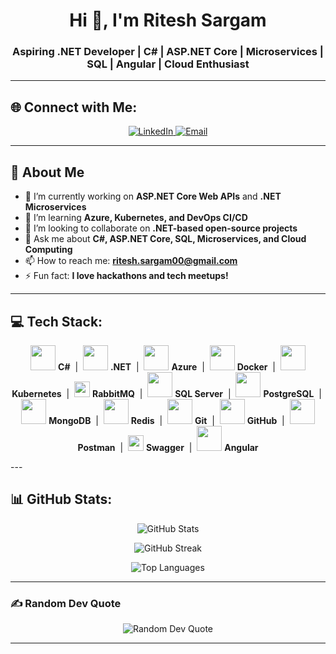 <h1 align="center">Hi 👋, I'm Ritesh Sargam</h1>
<h3 align="center">Aspiring .NET Developer | C# | ASP.NET Core | Microservices | SQL | Angular | Cloud Enthusiast</h3>

---

## 🌐 Connect with Me:
<p align="center">
  <a href="https://www.linkedin.com/in/ritesh-sargam/">
    <img src="https://img.shields.io/badge/LinkedIn-%230077B5.svg?style=for-the-badge&logo=linkedin&logoColor=white" alt="LinkedIn"/>
  </a>
  <a href="mailto:ritesh.sargam00@gmail.com">
    <img src="https://img.shields.io/badge/Email-D14836?style=for-the-badge&logo=gmail&logoColor=white" alt="Email"/>
  </a>
</p>

---

## 🚀 About Me

- 🔭 I’m currently working on **ASP.NET Core Web APIs** and **.NET Microservices**  
- 🌱 I’m learning **Azure, Kubernetes, and DevOps CI/CD**  
- 👯 I’m looking to collaborate on **.NET-based open-source projects**  
- 💬 Ask me about **C#, ASP.NET Core, SQL, Microservices, and Cloud Computing**  
- 📫 How to reach me: **ritesh.sargam00@gmail.com**  
- ⚡ Fun fact: **I love hackathons and tech meetups!**  

---

## 💻 Tech Stack:
<p align="center"> <img src="https://skillicons.dev/icons?i=cs" height="40"/> <b>C#</b> &nbsp;|&nbsp; <img src="https://skillicons.dev/icons?i=dotnet" height="40"/> <b>.NET</b> &nbsp;|&nbsp; <img src="https://skillicons.dev/icons?i=azure" height="40"/> <b>Azure</b> &nbsp;|&nbsp; <img src="https://skillicons.dev/icons?i=docker" height="40"/> <b>Docker</b> &nbsp;|&nbsp; <img src="https://skillicons.dev/icons?i=kubernetes" height="40"/> <b>Kubernetes</b> &nbsp;|&nbsp; <img src="https://img.shields.io/badge/RabbitMQ-FF6600?style=for-the-badge&logo=rabbitmq&logoColor=white" height="25"/> <b>RabbitMQ</b> &nbsp;|&nbsp; <img src="https://logowik.com/content/uploads/images/microsoft-sql-server4529.jpg" height="40"/> <b>SQL Server</b> &nbsp;|&nbsp; <img src="https://skillicons.dev/icons?i=postgres" height="40"/> <b>PostgreSQL</b> &nbsp;|&nbsp; <img src="https://skillicons.dev/icons?i=mongodb" height="40"/> <b>MongoDB</b> &nbsp;|&nbsp; <img src="https://skillicons.dev/icons?i=redis" height="40"/> <b>Redis</b> &nbsp;|&nbsp; <img src="https://skillicons.dev/icons?i=git" height="40"/> <b>Git</b> &nbsp;|&nbsp; <img src="https://skillicons.dev/icons?i=github" height="40"/> <b>GitHub</b> &nbsp;|&nbsp; <img src="https://skillicons.dev/icons?i=postman" height="40"/> <b>Postman</b> &nbsp;|&nbsp; <img src="https://img.shields.io/badge/Swagger-%23Clojure?style=for-the-badge&logo=swagger&logoColor=white" height="25"/> <b>Swagger</b> &nbsp;|&nbsp; <img src="https://skillicons.dev/icons?i=angular" height="40"/> <b>Angular</b> </p>
---

## 📊 GitHub Stats:
<p align="center">
  <img src="https://github-readme-stats.vercel.app/api?username=riteshsargam&theme=dark&hide_border=false&include_all_commits=false&count_private=false" alt="GitHub Stats" />
</p>

<p align="center">
  <img src="https://github-readme-streak-stats.herokuapp.com/?user=riteshsargam&theme=dark&hide_border=false" alt="GitHub Streak" />
</p>

<p align="center">
  <img src="https://github-readme-stats.vercel.app/api/top-langs/?username=riteshsargam&theme=dark&hide_border=false&include_all_commits=false&count_private=false&layout=compact" alt="Top Languages" />
</p>

---

### ✍️ Random Dev Quote
<p align="center">
  <img src="https://quotes-github-readme.vercel.app/api?type=horizontal&theme=radical" alt="Random Dev Quote" />
</p>

---
